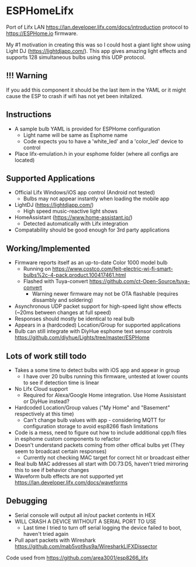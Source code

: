 # ESPHomeLifx

Port of Lifx LAN <https://lan.developer.lifx.com/docs/introduction> protocol to <https://ESPHome.io> firmware.  

My #1 motivation in creating this was so I could host a giant light show using Light DJ (<https://lightdjapp.com/>).  This app gives amazing light effects and supports 128 simultaneous bulbs using this UDP protocol.  

## !!! Warning

If you add this component it should be the last item in the YAML or it might cause the ESP to crash if wifi has not yet been initalized.

## Instructions

- A sample bulb YAML is provided for ESPHome configuration
  - Light name will be same as Esphome name
  - Code expects you to have a 'white_led' and a 'color_led' device to control
- Place lifx-emulation.h in your esphome folder (where all configs are located)

## Supported Applications

- Official Lifx Windows/iOS app control (Android not tested)
  - Bulbs may not appear instantly when loading the mobile app
- LightDJ (<https://lightdjapp.com/>)
  - High speed music-reactive light shows
- HomeAssistant (<https://www.home-assistant.io/>)
  - Detected automatically with Lifx integration
- Compatability should be good enough for 3rd party applications

## Working/Implemented

- Firmware reports itself as an up-to-date Color 1000 model bulb
  - Running on <https://www.costco.com/feit-electric-wi-fi-smart-bulbs%2c-4-pack.product.100417461.html>
  - Flashed with Tuya-convert <https://github.com/ct-Open-Source/tuya-convert>
    - Warning newer firmware may not be OTA flashable (requires dissambly and soldering)
- Asynchronous UDP packet support for high-speed light show effects (~20ms between changes at full speed)
- Responses should mostly be identical to real bulb
- Appears in a (hardcoded) Location/Group for supported applications
- Bulb can still integrate with DiyHue esphome text sensor controls <https://github.com/diyhue/Lights/tree/master/ESPHome>

## Lots of work still todo

- Takes a some time to detect bulbs with iOS app and appear in group
  - I have over 20 bulbs running this firmware, untested at lower counts to see if detection time is linear
- No Lifx Cloud support
  - Required for Alexa/Google Home integration.  Use Home Assisistant or DiyHue instead?  
- Hardcoded Location/Group values ("My Home" and "Basement" respectively at this time)
  - Can't change bulb values with app - considering MQTT for configuration storage to avoid esp8266 flash limitations
- Code is a mess, need to figure out how to include additional cpp/h files in esphome custom components to refactor
- Doesn't understand packets coming from other offical bulbs yet (They seem to broadcast certain responses)
  - Currently not checking MAC target for correct hit or broadcast either
- Real bulb MAC addresses all start with D0:73:D5, haven't tried mirroring this to see if behavior changes
- Waveform bulb effects are not supported yet <https://lan.developer.lifx.com/docs/waveforms>

## Debugging

- Serial console will output all in/out packet contents in HEX
- WILL CRASH A DEVICE WITHOUT A SERIAL PORT TO USE
  - Last time I tried to turn off serial logging the device failed to boot, haven't tried again
- Pull apart packets with Wireshark <https://github.com/mab5vot9us9a/WiresharkLIFXDissector>

Code used from <https://github.com/area3001/esp8266_lifx>

